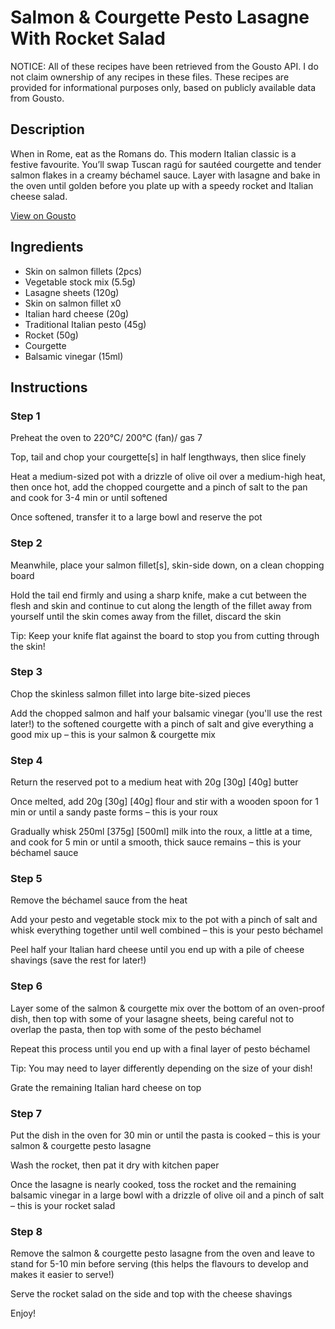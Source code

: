 # Salmon & Courgette Pesto Lasagne With Rocket Salad

NOTICE: All of these recipes have been retrieved from the Gousto API. I do not claim ownership of any recipes in these files. These recipes are provided for informational purposes only, based on publicly available data from Gousto.

## Description

When in Rome, eat as the Romans do. This modern Italian classic is a festive favourite. You’ll swap Tuscan ragú for sautéed courgette and tender salmon flakes in a creamy béchamel sauce. Layer with lasagne and bake in the oven until golden before you plate up with a speedy rocket and Italian cheese salad.

[View on Gousto](https://www.gousto.co.uk/recipes/cookbook/salmon-courgette-pesto-lasagne-with-rocket-salad)

## Ingredients

- Skin on salmon fillets (2pcs)
- Vegetable stock mix (5.5g)
- Lasagne sheets (120g)
- Skin on salmon fillet x0
- Italian hard cheese (20g)
- Traditional Italian pesto (45g)
- Rocket (50g)
- Courgette
- Balsamic vinegar (15ml)

## Instructions


### Step 1

Preheat the oven to 220°C/ 200°C (fan)/ gas 7

Top, tail and chop your courgette[s] in half lengthways, then slice finely

Heat a medium-sized pot with a drizzle of olive oil over a medium-high heat, then once hot, add the chopped courgette and a pinch of salt to the pan and cook for 3-4 min or until softened

Once softened, transfer it to a large bowl and reserve the pot


### Step 2

Meanwhile, place your salmon fillet[s], skin-side down, on a clean chopping board

Hold the tail end firmly and using a sharp knife, make a cut between the flesh and skin and continue to cut along the length of the fillet away from yourself until the skin comes away from the fillet, discard the skin

Tip: Keep your knife flat against the board to stop you from cutting through the skin!


### Step 3

Chop the skinless salmon fillet into large bite-sized pieces

Add the chopped salmon and half your balsamic vinegar (you'll use the rest later!) to the softened courgette with a pinch of salt and give everything a good mix up – this is your salmon & courgette mix


### Step 4

Return the reserved pot to a medium heat with 20g<span class="text-danger"> <span class="text-purple">[30g]</span> [40g]</span> butter

Once melted, add 20g <span class="text-purple">[30g]</span> <span class="text-danger">[40g]</span> flour and stir with a wooden spoon for 1 min or until a sandy paste forms – this is your roux

Gradually whisk 250ml <span class="text-purple">[375g]</span> <span class="text-danger">[500ml] </span>milk into the roux, a little at a time, and cook for 5 min or until a smooth, thick sauce remains – this is your béchamel sauce


### Step 5

Remove the béchamel sauce from the heat

Add your pesto and vegetable stock mix to the pot with a pinch of salt and whisk everything together until well combined – this is your pesto béchamel

Peel half your Italian hard cheese until you end up with a pile of cheese shavings (save the rest for later!)


### Step 6

Layer some of the salmon & courgette mix over the bottom of an oven-proof dish, then top with some of your lasagne sheets, being careful not to overlap the pasta, then top with some of the pesto béchamel

Repeat this process until you end up with a final layer of pesto béchamel

Tip: You may need to layer differently depending on the size of your dish!

Grate the remaining Italian hard cheese on top


### Step 7

Put the dish in the oven for 30 min or until the pasta is cooked – this is your salmon & courgette pesto lasagne

Wash the rocket, then pat it dry with kitchen paper

Once the lasagne is nearly cooked, toss the rocket and the remaining balsamic vinegar in a large bowl with a drizzle of olive oil and a pinch of salt – this is your rocket salad

### Step 8

Remove the salmon & courgette pesto lasagne from the oven and leave to stand for 5-10 min before serving (this helps the flavours to develop and makes it easier to serve!)

Serve the rocket salad on the side and top with the cheese shavings

Enjoy!

